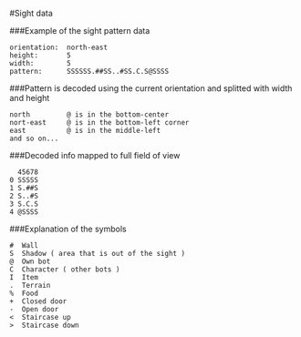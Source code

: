 #Sight data

###Example of the sight pattern data
```
orientation:  north-east
height:       5
width:        5
pattern:      SSSSSS.##SS..#SS.C.S@SSSS
```

###Pattern is decoded using the current orientation and splitted with width and height
```
north         @ is in the bottom-center
nort-east     @ is in the bottom-left corner
east          @ is in the middle-left
and so on...
```
###Decoded info mapped to full field of view
```
  45678
0 SSSSS
1 S.##S
2 S..#S
3 S.C.S
4 @SSSS
```

###Explanation of the symbols
```
#  Wall
S  Shadow ( area that is out of the sight )
@  Own bot
C  Character ( other bots )
I  Item
.  Terrain
%  Food
+  Closed door
-  Open door
<  Staircase up    
>  Staircase down  
```
